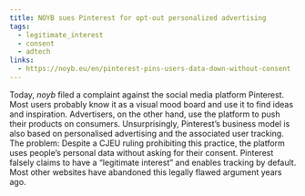 ```yaml
---
title: NOYB sues Pinterest for opt-out personalized advertising
tags:
  - legitimate_interest
  - consent
  - adtech
links:
  - https://noyb.eu/en/pinterest-pins-users-data-down-without-consent
---
```

Today, _noyb_ filed a complaint against the social media platform Pinterest. Most users probably know it as a visual mood board and use it to find ideas and inspiration. Advertisers, on the other hand, use the platform to push their products on consumers. Unsurprisingly, Pinterest’s business model is also based on personalised advertising and the associated user tracking. The problem: Despite a CJEU ruling prohibiting this practice, the platform uses people’s personal data without asking for their consent. Pinterest falsely claims to have a “legitimate interest” and enables tracking by default. Most other websites have abandoned this legally flawed argument years ago.

